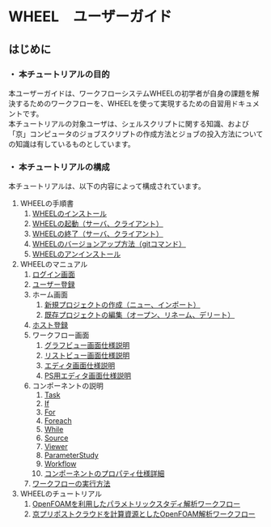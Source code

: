 # WHEEL　ユーザーガイド 

## はじめに
### ・ 本チュートリアルの目的  
本ユーザーガイドは、ワークフローシステムWHEELの初学者が自身の課題を解決するためのワークフローを、WHEELを使って実現するための自習用ドキュメントです。  
本チュートリアルの対象ユーザは、シェルスクリプトに関する知識、および「京」コンピュータのジョブスクリプトの作成方法とジョブの投入方法についての知識は有しているものとしています。  
### ・ 本チュートリアルの構成  
本チュートリアルは、以下の内容によって構成されています。  
1. WHEELの手順書
    1. [WHEELのインストール](WHEEL_instruction/1_install/install.md)
    1. [WHEELの起動（サーバ、クライアント）](WHEEL_instruction/2_start/start.md)
    1. [WHEELの終了（サーバ、クライアント）](WHEEL_instruction/3_finish/finish.md)
    1. [WHEELのバージョンアップ方法（gitコマンド）](WHEEL_instruction/4_update/update.md)
    1. [WHEELのアンインストール](WHEEL_instruction/5_uninstall/uninstall.md)
1. WHEELのマニュアル
    1. [ログイン画面](WHEEL_manual/1_login_screen/login.md)
    1. [ユーザー登録](WHEEL_manual/2_useraccount_screen/useraccount.md)
    1. ホーム画面
        1. [新規プロジェクトの作成（ニュー、インポート）](WHEEL_manual/3_home_screen/create_project.md)
        1. [既存プロジェクトの編集（オープン、リネーム、デリート）](WHEEL_manual/3_home_screen/edit_project.md)
    1. [ホスト登録](WHEEL_manual/4_remotehost_screen/remotehost.md)
    1. ワークフロー画面
        1. [グラフビュー画面仕様説明](WHEEL_manual/5_workflow_screen/1_graphview.md)
        1. [リストビュー画面仕様説明](WHEEL_manual/5_workflow_screen/2_listview.md)
        1. [エディタ画面仕様説明](WHEEL_manual/5_workflow_screen/3_editor.md)
        1. [PS用エディタ画面仕様説明](WHEEL_manual/5_workflow_screen/4_PS_editor.md)
    1. コンポーネントの説明
        1. [Task](WHEEL_manual/6_component/1_Task.md)
        1. [If](WHEEL_manual/6_component/2_If.md)
        1. [For](WHEEL_manual/6_component/3_For.md)
        1. [Foreach](WHEEL_manual/6_component/4_Foreach.md)
        1. [While](WHEEL_manual/6_component/5_While.md)
        1. [Source](WHEEL_manual/6_component/6_Source.md)
        1. [Viewer](WHEEL_manual/6_component/7_Viewer.md)
        1. [ParameterStudy](WHEEL_manual/6_component/8_ParameterStudy.md)
        1. [Workflow](WHEEL_manual/6_component/9_Workflow.md)
        1. [コンポーネントのプロパティ仕様詳細](WHEEL_manual/6_component/10_component_design.md)
    1. [ワークフローの実行方法](WHEEL_manual/7_execute_workflow/execute_workflow.md)
1. WHEELのチュートリアル
    1. [OpenFOAMを利用したパラメトリックスタディ解析ワークフロー](WHEEL_tutorial/1_OpenFOAM_PS_sample/OpenFOAM_PS_sample.md)  
    1. [京プリポストクラウドを計算資源としたOpenFOAM解析ワークフロー](WHEEL_tutorial/2_OpenFOAM_PS_sample/OpenFOAM_PS_sample.md)  